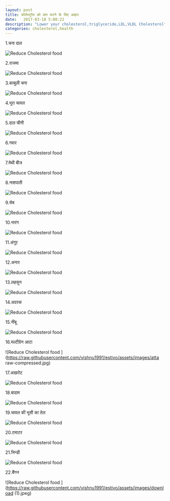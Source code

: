 ```yaml
---
layout: post
title: कोलेस्ट्रॉल को कम करने के लिए आहार
date:   2017-03-18 5:00:22
description: "Lower your cholesterol,triglyceride,LDL,VLDL Cholesterol"
categories: cholesterol,health
---
```


1.चना दाल

![Reduce Cholesterol food ](https://raw.githubusercontent.com/vishnu1991/estivo/master/assets/images/chana-dal.jpg)

2.राजमा

![Reduce Cholesterol food ](https://raw.githubusercontent.com/vishnu1991/estivo/master/assets/images/Rajma_Masala_foodfood-compressed.jpg)

3.काबुली चना

![Reduce Cholesterol food ](https://raw.githubusercontent.com/vishnu1991/estivo/master/assets/images/indian-chick-peas55-compressed.jpg)

4.भूरा चावल

![Reduce Cholesterol food ](https://raw.githubusercontent.com/vishnu1991/estivo/master/assets/images/brown-rice-compressed.jpg)

5.दाल चीनी 

![Reduce Cholesterol food ](https://raw.githubusercontent.com/vishnu1991/estivo/master/assets/images/Dalchini.jpg)

6.गवार 

![Reduce Cholesterol food ](https://raw.githubusercontent.com/vishnu1991/estivo/master/assets/images/gavar-cluster%20bean-compressed.jpg)

7.मेथी बीज 

![Reduce Cholesterol food ](https://raw.githubusercontent.com/vishnu1991/estivo/master/assets/images/fenugreek-seeds-compressed.jpg)

8.नाशपाती 

![Reduce Cholesterol food ](https://raw.githubusercontent.com/vishnu1991/estivo/master/assets/images/pear-benefits-03-16-02-compressed.jpg)

9.सेब

![Reduce Cholesterol food ](https://raw.githubusercontent.com/vishnu1991/estivo/master/assets/images/apple-fruit-compressed.jpg)

10.नारंग 

![Reduce Cholesterol food ](https://raw.githubusercontent.com/vishnu1991/estivo/assets/images/orange_PNG786.png)

11.अंगूर 

![Reduce Cholesterol food ](https://raw.githubusercontent.com/vishnu1991/estivo/assets/images/Grapes11.jpg)

12.अनार

![Reduce Cholesterol food ](https://raw.githubusercontent.com/vishnu1991/estivo/master/assets/images/fotolia_19716263_x-compressed.jpg)

13.लहसुन

![Reduce Cholesterol food ](https://raw.githubusercontent.com/vishnu1991/estivo/assets/images/01-compressed.jpg)

14.अदरक

![Reduce Cholesterol food ](https://raw.githubusercontent.com/vishnu1991/estivo/assets/images/Ginger(1)-compressed.jpg)

15.नींबू

![Reduce Cholesterol food ](https://raw.githubusercontent.com/vishnu1991/estivo/assets/images/Lemon-easter-biscuits-hero-1d74c01d-8906-45fe-8135-322f0520c434-0-472x310-compressed.jpg)

16.मल्टीग्रेन आटा

![Reduce Cholesterol food ](https://raw.githubusercontent.com/vishnu1991/estivo/assets/images/atta raw-compressed.jpg)

17.अखरोट

![Reduce Cholesterol food ](https://raw.githubusercontent.com/vishnu1991/estivo/assets/images/akhrot-compressed.jpg)

18.बादाम

![Reduce Cholesterol food ](https://raw.githubusercontent.com/vishnu1991/estivo/master/assets/images/0000206_badam-american-1kg-compressed.jpg)

19.चावल की भूसी का तेल

![Reduce Cholesterol food ](https://raw.githubusercontent.com/vishnu1991/estivo/master/assets/images/14338570801369_Fortune_Rice_Bran_Oil_Pouchjpg-compressed.jpg)

20.टमाटर

![Reduce Cholesterol food ](https://raw.githubusercontent.com/vishnu1991/estivo/assets/images/tomato-hair-benefits1-compressed.jpg)

21.भिन्डी

![Reduce Cholesterol food ](https://raw.githubusercontent.com/vishnu1991/estivo/assets/images/bhindi-masala1-compressed.jpg)

22.बैंगन

![Reduce Cholesterol food ](https://raw.githubusercontent.com/vishnu1991/estivo/assets/images/download (1).jpeg)
